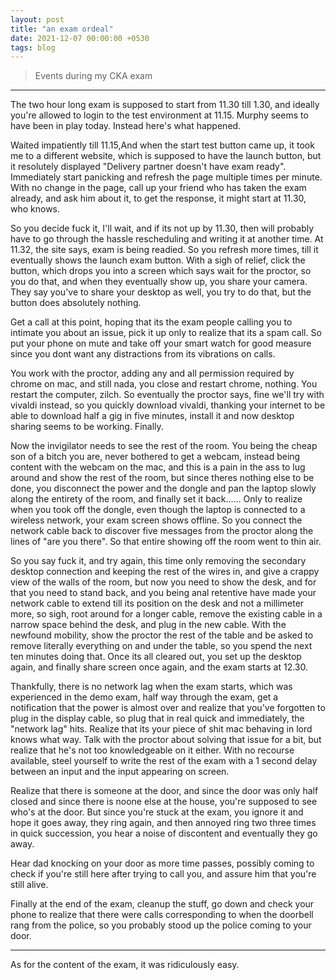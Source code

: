 ```yaml
---
layout: post
title: "an exam ordeal"
date: 2021-12-07 00:00:00 +0530
tags: blog
---
```


> Events during my CKA exam 

---

The two hour long exam is supposed to start from 11.30 till 1.30, and ideally you're allowed to login to the test environment at 11.15. Murphy seems to have been in play today. Instead here's what happened.

Waited impatiently till 11.15,And when the start test button came up, it took me to a different website, which is supposed to have the launch button, but it resolutely displayed "Delivery partner doesn't have exam ready". Immediately start panicking and refresh the page multiple times per minute. With no change in the page, call up your friend who has taken the exam already, and ask him about it, to get the response, it might start at 11.30, who knows.

So you decide fuck it, I'll wait, and if its not up by 11.30, then will probably have to go through the hassle rescheduling and writing it at another time. At 11.32, the site says, exam is being readied. So you refresh more times, till it eventually shows the launch exam button. With a sigh of relief, click the button, which drops you into a screen which says wait for the proctor, so you do that, and when they eventually show up, you share your camera. They say you've to share your desktop as well, you try to do that, but the button does absolutely nothing. 

Get a call at this point, hoping that its the exam people calling you to intimate you about an issue, pick it up only to realize that its a spam call. So put your phone on mute and take off your smart watch for good measure since you dont want any distractions from its vibrations on calls.

You work with the proctor, adding any and all permission required by chrome on mac, and still nada, you close and restart chrome, nothing. You restart the computer, zilch. So eventually the proctor says, fine we'll try with vivaldi instead, so you quickly download vivaldi, thanking your internet to be able to download half a gig in five minutes, install it and now desktop sharing seems to be working. Finally.

Now the invigilator needs to see the rest of the room. You being the cheap son of a bitch you are, never bothered to get a webcam, instead being content with the webcam on the mac, and this is a pain in the ass to lug around and show the rest of the room, but since theres nothing else to be done, you disconnect the power and the dongle and pan the laptop slowly along the entirety of the room, and finally set it back...... Only to realize when you took off the dongle, even though the laptop is connected to a wireless network, your exam screen shows offline. So you connect the network cable back to discover five messages from the proctor along the lines of "are you there". So that entire showing off the room went to thin air. 

So you say fuck it, and try again, this time only removing the secondary desktop connection and keeping the rest of the wires in, and give a crappy view of the walls of the room, but now you need to show the desk, and for that you need to stand back, and you being anal retentive have made your network cable to extend till its position on the desk and not a millimeter more, so sigh, root around for a longer cable, remove the existing cable in a narrow space behind the desk, and plug in the new cable. With the newfound mobility, show the proctor the rest of the table and be asked to remove literally everything on and under the table, so you spend the next ten minutes doing that. Once its all cleared out, you set up the desktop again, and finally share screen once again, and the exam starts at 12.30.

Thankfully, there is no network lag when the exam starts, which was experienced in the demo exam, half way through the exam, get a notification that the power is almost over and realize that you've forgotten to plug in the display cable, so plug that in real quick and immediately, the "network lag" hits. Realize that its your piece of shit mac behaving in lord knows what way. Talk with the proctor about solving that issue for a bit, but realize that he's not too knowledgeable on it either. With no recourse available, steel yourself to write the rest of the exam with a 1 second delay between an input and the input appearing on screen. 

Realize that there is someone at the door, and since the door was only half closed and since there is noone else at the house, you're supposed to see who's at the door. But since you're stuck at the exam, you ignore it and hope it goes away, they ring again, and then annoyed ring two three times in quick succession, you hear a noise of discontent and eventually they go away.

Hear dad knocking on your door as more time passes, possibly coming to check if you're still here after trying to call you, and assure him that you're still alive.

Finally at the end of the exam, cleanup the stuff, go down and check your phone to realize that there were calls corresponding to when the doorbell rang from the police, so you probably stood up the police coming to your door. 

---

As for the content of the exam, it was ridiculously easy.
